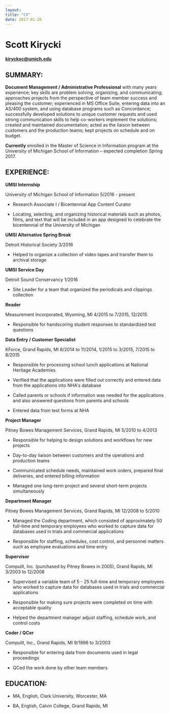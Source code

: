 ```yaml
---
layout:
title: "CV"
date: 2017-01-26
---
```

# Scott Kirycki
#### kirycksc@umich.edu

## SUMMARY:

**Document Management / Administrative Professional** with many years
experience; key skills are problem solving, organizing, and
communicating; approaches projects from the perspective of team member
success and pleasing the customer; experienced in MS Office Suite,
entering data into an AS/400 system, and using database programs such as
Concordance; successfully developed solutions to unique customer
requests and used strong communication skills to help co-workers
implement the solutions; created and maintained documentation; acted as
the liaison between customers and the production teams; kept projects on
schedule and on budget.

**Currently** enrolled in the Master of Science in Information program
at the University of Michigan School of Information – expected
completion Spring 2017.

## EXPERIENCE:

**UMSI Internship**

University of Michigan School of Information 5/2016 - present

-   Research Associate I / Bicentennial App Content Curator

-   Locating, selecting, and organizing historical materials such as
    photos, films, and text that will be included in an app designed to
    celebrate the bicentennial of the University of Michigan

**UMSI Alternative Spring Break**

Detroit Historical Society 3/2016

-   Helped to organize a collection of video tapes and transfer them to
    archival storage

**UMSI Service Day**

Detroit Sound Conservancy 1/2016

-   Site Leader for a team that organized the periodicals and clippings
    collection

**Reader**

Measurement Incorporated, Wyoming, MI 4/2015 to 7/2015, 12/2015

-   Responsible for handscoring student responses to standardized test
    questions

**Data Entry / Customer Specialist**

KForce, Grand Rapids, MI 8/2014 to 11/2014, 1/2015 to 3/2015, 7/2015 to
8/2015

-   Responsible for processing school lunch applications at National
    Heritage Academies

-   Verified that the applications were filled out correctly and entered
    data from the applications into NHA's database

-   Called parents or schools if information was needed for the
    applications and also answered questions from parents and schools

-   Entered data from test forms at NHA

**Project Manager**

Pitney Bowes Management Services, Grand Rapids, MI 5/2010 to 4/2013

-   Responsible for helping to design solutions and workflows for new
    projects

-   Day-to-day liaison between customers and the operations and
    production teams

-   Communicated schedule needs, maintained work orders, prepared final
    deliveries, and entered billing information

-   Managed one long-term project and several short-term projects
    simultaneously

**Department Manager**

Pitney Bowes Management Services, Grand Rapids, MI 12/2008 to 5/2010

-   Managed the Coding department, which consisted of approximately 50
    full-time and temporary employees who worked to capture data for
    databases used in trials and commercial applications

-   Responsible for staffing, schedules, cost control, and personnel
    matters such as employee evaluations and time entry

**Supervisor**

Compulit, Inc. (purchased by Pitney Bowes in 2005), Grand Rapids, MI
3/2003 to 12/2008

-   Supervised a variable team of 5 - 25 full-time and temporary
    employees who worked to capture data for databases used in trials
    and commercial applications

-   Responsible for making sure projects were completed on time with
    acceptable quality

-   Helped the department manager adjust staffing, schedule work, and
    control costs

**Coder / QCer**

Compulit, Inc., Grand Rapids, MI 9/1996 to 3/2003

-   Responsible for entering data from documents used in legal
    proceedings

-   QCed the work done by other team members

## EDUCATION:

-   MA, English, Clark University, Worcester, MA

-   BA, English, Calvin College, Grand Rapids, MI
